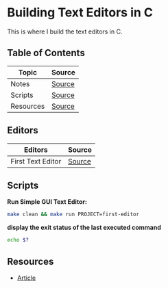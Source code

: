 # Building Text Editors in C

This is where I build the text editors in C.

## Table of Contents

| Topic     | Source                     |
| --------- | -------------------------- |
| Notes     | [Source](./docs/README.md) |
| Scripts   | [Source](#scripts)         |
| Resources | [Source](#resources)       |

## Editors

| Editors           | Source                       |
| ----------------- | ---------------------------- |
| First Text Editor | [Source](./src/first-editor) |

## Scripts

**Run Simple GUI Text Editor:**

```bash
make clean && make run PROJECT=first-editor
```

**display the exit status of the last executed command**

```bash
echo $?
```

## Resources

- [Article](https://viewsourcecode.org/snaptoken/kilo/)
